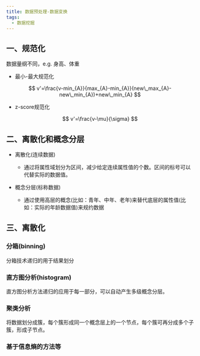 ```yaml
---
title: 数据预处理-数据变换
tags:
  - 数据挖掘
---
```


## 一、规范化

数据量纲不同，e.g. 身高、体重

- 最小-最大规范化

$$
v'=\frac{v-min_{A}}{max_{A}-min_{A}}(new\_max_{A}-new\_min_{A})+new\_min_{A}
$$

- z-score规范化

$$
v'=\frac{v-\mu}{\sigma}
$$

## 二、离散化和概念分层

- 离散化(连续数据)

  - 通过将属性域划分为区间，减少给定连续属性值的个数。区间的标号可以代替实际的数据值。

- 概念分层(标称数据)

  - 通过使用高层的概念(比如：青年、中年、老年)来替代底层的属性值(比如：实际的年龄数据值)来规约数据

## 三、离散化

### 分箱(binning)

分箱技术递归的用于结果划分

### 直方图分析(histogram)

直方图分析方法递归的应用于每一部分，可以自动产生多级概念分层。

### 聚类分析

将数据划分成簇，每个簇形成同一个概念层上的一个节点，每个簇可再分成多个子簇，形成子节点。

### 基于信息熵的方法等
